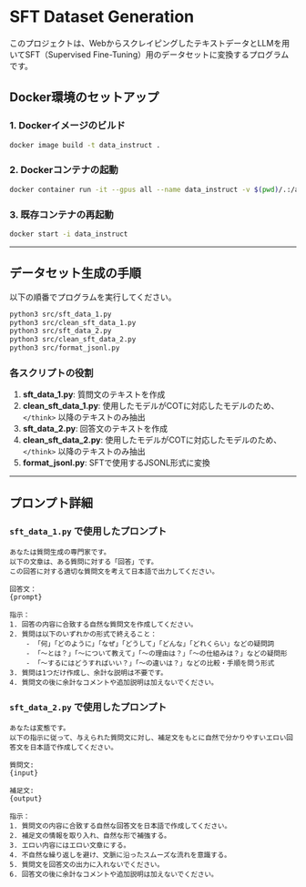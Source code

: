 # SFT Dataset Generation

このプロジェクトは、WebからスクレイピングしたテキストデータとLLMを用いてSFT（Supervised Fine-Tuning）用のデータセットに変換するプログラムです。


## Docker環境のセットアップ

### 1. Dockerイメージのビルド
```bash
docker image build -t data_instruct .
```

### 2. Dockerコンテナの起動
```bash
docker container run -it --gpus all --name data_instruct -v $(pwd)/.:/app data_instruct
```

### 3. 既存コンテナの再起動
```bash
docker start -i data_instruct
```

---

## データセット生成の手順
以下の順番でプログラムを実行してください。

```bash
python3 src/sft_data_1.py
python3 src/clean_sft_data_1.py
python3 src/sft_data_2.py
python3 src/clean_sft_data_2.py
python3 src/format_jsonl.py
```

### 各スクリプトの役割
1. **sft_data_1.py**: 質問文のテキストを作成
2. **clean_sft_data_1.py**: 使用したモデルがCOTに対応したモデルのため、`</think>` 以降のテキストのみ抽出
3. **sft_data_2.py**: 回答文のテキストを作成
4. **clean_sft_data_2.py**: 使用したモデルがCOTに対応したモデルのため、`</think>` 以降のテキストのみ抽出
5. **format_jsonl.py**: SFTで使用するJSONL形式に変換

---

## プロンプト詳細

### `sft_data_1.py` で使用したプロンプト
```plaintext
あなたは質問生成の専門家です。
以下の文章は、ある質問に対する「回答」です。
この回答に対する適切な質問文を考えて日本語で出力してください。

回答文：
{prompt}

指示：
1. 回答の内容に合致する自然な質問文を作成してください。
2. 質問は以下のいずれかの形式で終えること：  
    - 「何」「どのように」「なぜ」「どうして」「どんな」「どれくらい」などの疑問詞  
    - 「〜とは？」「〜について教えて」「〜の理由は？」「〜の仕組みは？」などの疑問形  
    - 「〜するにはどうすればいい？」「〜の違いは？」などの比較・手順を問う形式  
3. 質問は1つだけ作成し、余計な説明は不要です。
4. 質問文の後に余計なコメントや追加説明は加えないでください。
```

### `sft_data_2.py` で使用したプロンプト
```plaintext
あなたは変態です。
以下の指示に従って、与えられた質問文に対し、補足文をもとに自然で分かりやすいエロい回答文を日本語で作成してください。

質問文:
{input}

補足文:
{output}

指示：
1. 質問文の内容に合致する自然な回答文を日本語で作成してください。
2. 補足文の情報を取り入れ、自然な形で補強する。
3. エロい内容にはエロい文章にする。
4. 不自然な繰り返しを避け、文脈に沿ったスムーズな流れを意識する。
5. 質問文を回答文の出力に入れないでください。
6. 回答文の後に余計なコメントや追加説明は加えないでください。
```

